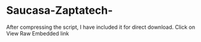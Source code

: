 # Saucasa-Zaptatech-
After compressing the script, I have included it for direct download.
Click on View Raw Embedded link
